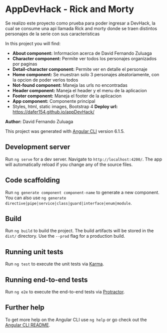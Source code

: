 # AppDevHack - Rick and Morty

Se realizo este proyecto como prueba para poder ingresar a DevHack, la cual se consume una api llamada Rick and morty donde se traen distintos personajes de la serie con sus caracteristicas

In this project you will find:

- **About component:** Informacion acerca de David Fernando Zuluaga 
- **Character component:** Permite ver todos los personajes organizados por paginas
- **Detail-character component:** Permite ver en detalle el personaje
- **Home component:** Se muestran solo 3 personajes aleatoriamente, con la opcion de poder verlos todos
- **Not-found component:** Maneja las urls no encontradas
- **Header component:** Maneja el header y el menu de la aplicacion
- **Footer component:** Maneja el footer de la aplicacion
- **App component:** Componente principal
- Styles, html, static images, Bootstrap 4
**Deploy url:**  https://dafer154.github.io/appDevHack/

**Author:** David Fernando Zuluaga

This project was generated with [Angular CLI](https://github.com/angular/angular-cli) version 6.1.5.

## Development server

Run `ng serve` for a dev server. Navigate to `http://localhost:4200/`. The app will automatically reload if you change any of the source files.

## Code scaffolding

Run `ng generate component component-name` to generate a new component. You can also use `ng generate directive|pipe|service|class|guard|interface|enum|module`.

## Build

Run `ng build` to build the project. The build artifacts will be stored in the `dist/` directory. Use the `--prod` flag for a production build.

## Running unit tests

Run `ng test` to execute the unit tests via [Karma](https://karma-runner.github.io).

## Running end-to-end tests

Run `ng e2e` to execute the end-to-end tests via [Protractor](http://www.protractortest.org/).

## Further help

To get more help on the Angular CLI use `ng help` or go check out the [Angular CLI README](https://github.com/angular/angular-cli/blob/master/README.md).
